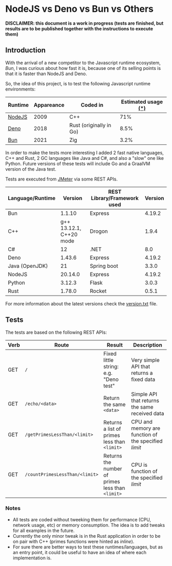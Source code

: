 # NodeJS vs Deno vs Bun vs Others

**DISCLAIMER: this document is a work in progress (tests are finished, but results are to be published together with the instructions to execute them)**

## Introduction

With the arrival of a new competitor to the Javascript runtime ecosystem, _Bun_, I was curious about how fast it is, because one of its selling points is that it is faster than NodeJS and Deno.

So, the idea of this project, is to test the following Javascript runtime environments:

Runtime | Appareance | Coded in | Estimated usage [(*)](https://devclass.com/2023/01/11/javascript-survey-shows-enthusiasm-for-tauri-over-electron-and-vite-over-webpack/)
-- | -- | -- | --
[NodeJS](https://en.wikipedia.org/wiki/Node.js) | 2009 | C++ | 71%
[Deno](https://en.wikipedia.org/wiki/Deno_(software)) | 2018 | Rust (originally in Go) | 8.5%
[Bun](https://bun.sh/) | 2021 | Zig | 3.2%

In order to make the tests more interesting I added 2 fast native languages, C++ and Rust, 2 GC languages like Java and C#, and also a "slow" one like Python. Future versions of these tests will include Go and a GraalVM version of the Java test.

Tests are executed from [JMeter](https://jmeter.apache.org/) via some REST APIs.

Language/Runtime | Version | REST Library/Framework used | Version
--             | --                      | --          | --
Bun            | 1.1.10                  | Express     | 4.19.2
C++            | g++ 13.12.1, C++20 mode | Drogon      | 1.9.4
C#             | 12                      | .NET        | 8.0
Deno           | 1.43.6                  | Express     | 4.19.2
Java (OpenJDK) | 21                      | Spring boot | 3.3.0
NodeJS         | 20.14.0                 | Express     | 4.19.2
Python         | 3.12.3                  | Flask       | 3.0.3
Rust           | 1.78.0                  | Rocket      | 0.5.1

For more information about the latest versions check the [version.txt](apps/versions.txt) file.

## Tests

The tests are based on the following REST APIs:

Verb | Route | Result | Description
-- | -- | -- | --
GET | `/` | Fixed little string: e.g. "Deno test" | Very simple API that returns a fixed data
GET | `/echo/<data>` | Return the same `<data>` | Simple API that returns the same received data
GET | `/getPrimesLessThan/<limit>` | Returns a list of primes less than `<limit>` | CPU and memory are function of the specified _limit_
GET | `/countPrimesLessThan/<limit>` | Returns the number of primes less than `<limit>` | CPU is function of the specified _limit_

### Notes
- All tests are coded without tweeking them for performance (CPU, network usage, etc) or memory consumption. The idea is to add tweaks for all examples in the future.
- Currently the only minor tweak is in the Rust application in order to be on pair with C++ (primes functions were hinted as _inline_).
- For sure there are better ways to test these runtimes/languages, but as an entry point, it could be useful to have an idea of where each implementation is.
